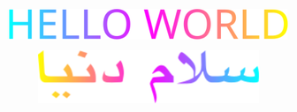 <div align="center">
<img src="hello-world.svg" width="1000">
</div>
<br>
<div align="center">
<img src="salam-donya.svg" width="400">
</div>
